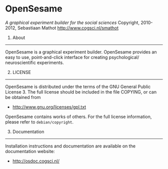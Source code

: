 OpenSesame
==========

*A graphical experiment builder for the social sciences*
Copyright, 2010-2012, Sebastiaan Mathot
<http://www.cogsci.nl/smathot>

1. About
--------

OpenSesame is a graphical experiment builder. OpenSesame provides an easy to
use, point-and-click interface for creating psychological/ neuroscientific
experiments.

2. LICENSE
----------

OpenSesame is distributed under the terms of the GNU General Public License 3.
The full license should be included in the file COPYING, or can be obtained from

- <http://www.gnu.org/licenses/gpl.txt>

OpenSesame contains works of others. For the full license information, please
refer to `debian/copyright`.

3. Documentation
----------------

Installation instructions and documentation are available on the documentation website:

- <http://osdoc.cogsci.nl/>